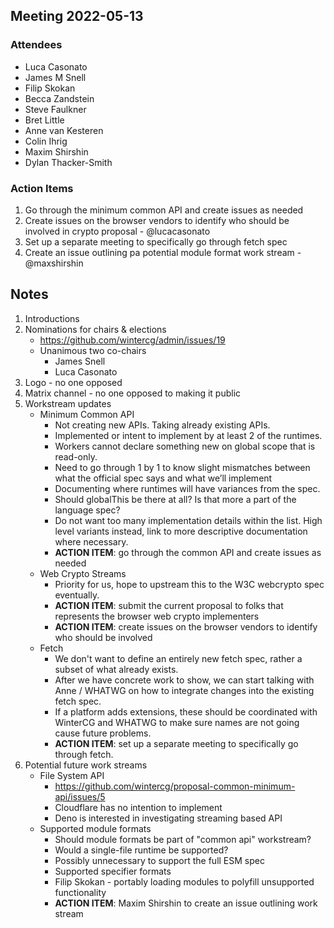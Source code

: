 ## Meeting 2022-05-13

### Attendees

- Luca Casonato
- James M Snell
- Filip Skokan
- Becca Zandstein
- Steve Faulkner
- Bret Little
- Anne van Kesteren
- Colin Ihrig
- Maxim Shirshin
- Dylan Thacker-Smith


### Action Items

1. Go through the minimum common API and create issues as needed
1. Create issues on the browser vendors to identify who should be involved in
   crypto proposal - @lucacasonato
1. Set up a separate meeting to specifically go through fetch spec
1. Create an issue outlining pa potential module format work stream -
   @maxshirshin

## Notes

1. Introductions
2. Nominations for chairs & elections
   - https://github.com/wintercg/admin/issues/19
   - Unanimous two co-chairs
     - James Snell
     - Luca Casonato
3. Logo - no one opposed
4. Matrix channel - no one opposed to making it public
5. Workstream updates
   - Minimum Common API
     - Not creating new APIs. Taking already existing APIs.
     - Implemented or intent to implement by at least 2 of the runtimes.
     - Workers cannot declare something new on global scope that is read-only.
     - Need to go through 1 by 1 to know slight mismatches between what the
       official spec says and what we’ll implement
     - Documenting where runtimes will have variances from the spec.
     - Should globalThis be there at all? Is that more a part of the language
       spec?
     - Do not want too many implementation details within the list. High level
       variants instead, link to more descriptive documentation where necessary.
     - **ACTION ITEM**: go through the common API and create issues as needed
   - Web Crypto Streams
     - Priority for us, hope to upstream this to the W3C webcrypto spec
       eventually.
     - **ACTION ITEM**: submit the current proposal to folks that represents the
       browser web crypto implementers
     - **ACTION ITEM**: create issues on the browser vendors to identify who
       should be involved
   - Fetch
     - We don't want to define an entirely new fetch spec, rather a subset of
       what already exists.
     - After we have concrete work to show, we can start talking with Anne /
       WHATWG on how to integrate changes into the existing fetch spec.
     - If a platform adds extensions, these should be coordinated with WinterCG
       and WHATWG to make sure names are not going cause future problems.
     - **ACTION ITEM**: set up a separate meeting to specifically go through
       fetch.
6. Potential future work streams
   - File System API
     - https://github.com/wintercg/proposal-common-minimum-api/issues/5
     - Cloudflare has no intention to implement
     - Deno is interested in investigating streaming based API
   - Supported module formats
     - Should module formats be part of "common api" workstream?
     - Would a single-file runtime be supported?
     - Possibly unnecessary to support the full ESM spec
     - Supported specifier formats
     - Filip Skokan - portably loading modules to polyfill unsupported
       functionality
     - **ACTION ITEM**: Maxim Shirshin to create an issue outlining work stream

